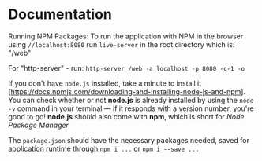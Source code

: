 # Documentation

Running NPM Packages:
To run the application with NPM in the browser using `//localhost:8080`
	run `live-server` in the root directory which is: "/web"

For "http-server" -
	run:
		`http-server /web -a localhost -p 8080 -c-1 -o`

If you don't have `node.js` installed, take a minute to install it [https://docs.npmjs.com/downloading-and-installing-node-js-and-npm]. You can check whether or not **node.js** is already installed by using the `node -v` command in your terminal — if it responds with a version number, you're good to go! **node.js** should also come with **npm**, which is short for _Node Package Manager_

The `package.json` should have the necessary packages needed, saved for application runtime through `npm i ...` or `npm i --save ...`

